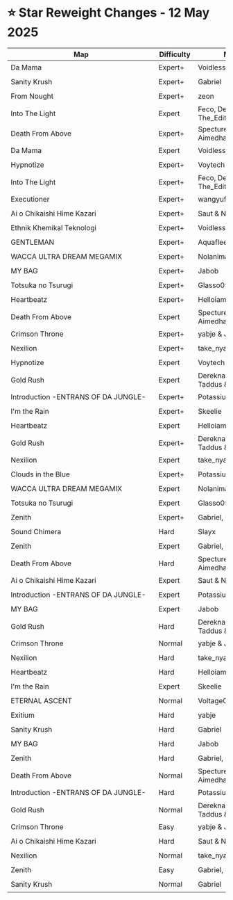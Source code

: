 # ⭐ Star Reweight Changes - 12 May 2025

| <div style="width:325px">Map</div> | <div style="width:75px">Difficulty</div> | <div style="width:200px">Mapper(s)</div> | <div style="width:175px">Star Rating Change</div> |
|-----|------------|-----------|---------------------------------------------------|
| Da Mama | Expert+ | Voidless | ⭐ 13.03 → ⭐ 13.88 |
| Sanity Krush | Expert+ | Gabriel | ⭐ 12.68 → ⭐ 12.63 |
| From Nought | Expert+ | zeon | ⭐ 12.41 → ⭐ 12.47 |
| Into The Light | Expert | Feco, Dereknalox123 & The_Editor | ⭐ 12.03 → ⭐ 11.83 |
| Death From Above | Expert+ | Specture7 & Aimedhades16 | ⭐ 11.7 → ⭐ 12.45 |
| Da Mama | Expert | Voidless | ⭐ 11.54 → ⭐ 11.46 |
| Hypnotize | Expert+ | Voytech & Aquaflee | ⭐ 11.34 → ⭐ 11.45 |
| Into The Light | Expert+ | Feco, Dereknalox123, The_Editor | ⭐ 11.28 → ⭐ 11.45 |
| Executioner | Expert+ | wangyufy | ⭐ 10.56 → ⭐ 11.07 |
| Ai o Chikaishi Hime Kazari | Expert+ | Saut & Nolanimations | ⭐ 10.52 → ⭐ 10.69 |
| Ethnik Khemikal Teknologi | Expert+ | Voidless | ⭐ 10.46 → ⭐ 11.16 |
| GENTLEMAN | Expert+ | Aquaflee | ⭐ 10.13 → ⭐ 10.2 |
| WACCA ULTRA DREAM MEGAMIX | Expert+ | Nolanimations & yabje | ⭐ 9.96 → ⭐ 10.36 |
| MY BAG | Expert+ | Jabob | ⭐ 9.53 → ⭐ 9.67 |
| Totsuka no Tsurugi | Expert+ | Glasso050 | ⭐ 9.52 → ⭐ 9.48 |
| Heartbeatz | Expert+ | Helloiamdaan & Tranch | ⭐ 9.49 → ⭐ 9.62 |
| Death From Above | Expert | Specture7 & Aimedhades16 | ⭐ 9.43 → ⭐ 9.74 |
| Crimson Throne | Expert+ | yabje & Joshabi | ⭐ 9.41 → ⭐ 8.96 |
| Nexilion | Expert+ | take_nyan | ⭐ 9.4 → ⭐ 9.89 |
| Hypnotize | Expert | Voytech & Aquaflee | ⭐ 9.05 → ⭐ 8.85 |
| Gold Rush | Expert | Dereknalox123, Tseska, Taddus & Tpenny68 | ⭐ 8.36 → ⭐ 7.47 |
| Introduction -ENTRANS OF DA JUNGLE- | Expert+ | Potassium 737 | ⭐ 8.1 → ⭐ 8.47 |
| I'm the Rain | Expert+ | Skeelie | ⭐ 7.95 → ⭐ 8.3 |
| Heartbeatz | Expert | Helloiamdaan & Tranch | ⭐ 7.67 → ⭐ 8.11 |
| Gold Rush | Expert+ | Dereknalox123, Tseska, Taddus & Tpenny68 | ⭐ 7.57 → ⭐ 7.19 |
| Nexilion | Expert | take_nyan | ⭐ 7.47 → ⭐ 7.62 |
| Clouds in the Blue | Expert+ | Potassium 737 & Jevk | ⭐ 7.37 → ⭐ 7.35 |
| WACCA ULTRA DREAM MEGAMIX | Expert | Nolanimations & yabje | ⭐ 7.15 → ⭐ 7.46 |
| Totsuka no Tsurugi | Expert | Glasso050 | ⭐ 7.1 → ⭐ 7.29 |
| Zenith | Expert+ | Gabriel, Marsh & Fuyakeru | ⭐ 6.9 → ⭐ 7.45 |
| Sound Chimera | Hard | Slayx | ⭐ 6.81 → ⭐ 7.02 |
| Zenith | Expert | Gabriel, Marsh & Fuyakeru | ⭐ 6.64 → ⭐ 7.19 |
| Death From Above | Hard | Specture7 & Aimedhades16 | ⭐ 6.59 → ⭐ 8.48 |
| Ai o Chikaishi Hime Kazari | Expert | Saut & Nolanimations | ⭐ 6.46 → ⭐ 8.06 |
| Introduction -ENTRANS OF DA JUNGLE- | Expert | Potassium 737 | ⭐ 6.26 → ⭐ 6.68 |
| MY BAG | Expert | Jabob | ⭐ 5.8 → ⭐ 7.63 |
| Gold Rush | Hard | Dereknalox123, Tseska, Taddus & Tpenny68 | ⭐ 5.75 → ⭐ 5.6 |
| Crimson Throne | Normal | yabje & Joshabi | ⭐ 5.7 → ⭐ 5.85 |
| Nexilion | Hard | take_nyan | ⭐ 5.55 → ⭐ 6.21 |
| Heartbeatz | Hard | Helloiamdaan & Tranch | ⭐ 5.5 → ⭐ 6.15 |
| I'm the Rain | Expert | Skeelie | ⭐ 5.43 → ⭐ 6.68 |
| ETERNAL ASCENT | Normal | VoltageO | ⭐ 5.27 → ⭐ 6.64 |
| Exitium | Hard | yabje | ⭐ 5.2 → ⭐ 5.58 |
| Sanity Krush | Hard | Gabriel | ⭐ 5.19 → ⭐ 6.22 |
| MY BAG | Hard | Jabob | ⭐ 5.11 → ⭐ 5.76 |
| Zenith | Hard | Gabriel, Marsh & Fuyakeru | ⭐ 5.07 → ⭐ 5.42 |
| Death From Above | Normal | Specture7 & Aimedhades16 | ⭐ 4.65 → ⭐ 5.74 |
| Introduction -ENTRANS OF DA JUNGLE- | Hard | Potassium 737 | ⭐ 4.6 → ⭐ 5.83 |
| Gold Rush | Normal | Dereknalox123, Tseska, Taddus & Tpenny68 | ⭐ 4.59 → ⭐ 5.64 |
| Crimson Throne | Easy | yabje & Joshabi | ⭐ 4.46 → ⭐ 4.86 |
| Ai o Chikaishi Hime Kazari | Hard | Saut & Nolanimations | ⭐ 4.45 → ⭐ 5.21 |
| Nexilion | Normal | take_nyan | ⭐ 4.43 → ⭐ 5.18 |
| Zenith | Easy | Gabriel, Marsh & Fuyakeru | ⭐ 3.89 → ⭐ 3.94 |
| Sanity Krush | Normal | Gabriel | ⭐ 3.62 → ⭐ 4.88 |
